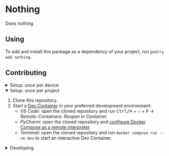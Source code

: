 # Nothing

Does nothing

## Using

To add and install this package as a dependency of your project, run
`poetry add nothing`.

## Contributing

<details>
<summary>Setup: once per device</summary>

1. [Generate an SSH key](https://docs.github.com/en/authentication/connecting-to-github-with-ssh/generating-a-new-ssh-key-and-adding-it-to-the-ssh-agent#generating-a-new-ssh-key) and [add the SSH key to your GitHub account](https://docs.github.com/en/authentication/connecting-to-github-with-ssh/adding-a-new-ssh-key-to-your-github-account).
1. Configure SSH to automatically load your SSH keys:
   ```sh
   cat << EOF >> ~/.ssh/config
   Host *
     AddKeysToAgent yes
     IgnoreUnknown UseKeychain
     UseKeychain yes
   EOF
   ```
1. [Install Docker Desktop](https://www.docker.com/get-started).
   - Enable _Use Docker Compose V2_ in Docker Desktop's preferences window.
   - _Linux only_:
     - [Configure Docker and Docker Compose to use the BuildKit build system](https://docs.docker.com/develop/develop-images/build_enhancements/#to-enable-buildkit-builds).
       On macOS and Windows, BuildKit is enabled by default in Docker Desktop.
     - Export your user's user id and group id so that
       [files created in the Dev Container are owned by your user](https://github.com/moby/moby/issues/3206):
       `sh cat << EOF >> ~/.bashrc export UID=$(id --user) export GID=$(id --group) EOF `
1. [Install VS Code](https://code.visualstudio.com/) and
   [VS Code's Remote-Containers extension](https://marketplace.visualstudio.com/items?itemName=ms-vscode-remote.remote-containers).
   Alternatively, install [PyCharm](https://www.jetbrains.com/pycharm/download/).
   - _Optional:_ Install a [Nerd Font](https://www.nerdfonts.com/font-downloads) such as
     [FiraCode Nerd Font](https://github.com/ryanoasis/nerd-fonts/tree/master/patched-fonts/FiraCode)
     with `brew tap homebrew/cask-fonts && brew install --cask font-fira-code-nerd-font` and
     [configure VS Code](https://github.com/tonsky/FiraCode/wiki/VS-Code-Instructions) or
     [configure PyCharm](https://github.com/tonsky/FiraCode/wiki/Intellij-products-instructions) to
     use `'FiraCode Nerd Font'`.

</details>

<details open>
<summary>Setup: once per project</summary>

1. Clone this repository.
2. Start a [Dev Container](https://code.visualstudio.com/docs/remote/containers) in your preferred development environment:
   - _VS Code_: open the cloned repository and run <kbd>Ctrl/⌘</kbd> + <kbd>⇧</kbd> + <kbd>P</kbd> →
     _Remote-Containers: Reopen in Container_.
   - _PyCharm_: open the cloned repository and
     [configure Docker Compose as a remote interpreter](https://www.jetbrains.com/help/pycharm/using-docker-compose-as-a-remote-interpreter.html#docker-compose-remote).
   - _Terminal_: open the cloned repository and run `docker compose run --rm dev` to start an
     interactive Dev Container.

</details>

<details>
<summary>Developing</summary>
- Run `poe` from within the development environment to print a list of [Poe the Poet](https://github.com/nat-n/poethepoet) tasks available to run on this project.
- Run `poetry add {package}` from within the development environment to install a run time
  dependency and add it to `pyproject.toml` and `poetry.lock`.
  - If the package is for development only, include the `--dev` flag so that it won't be installed
    in production environments
- Run `poetry remove {package}` from within the development environment to uninstall a run time
  dependency and remove it from `pyproject.toml` and `poetry.lock`.
- Run `poetry update` from within the development environment to upgrade all dependencies to the
  latest versions allowed by `pyproject.toml`.

</details>
